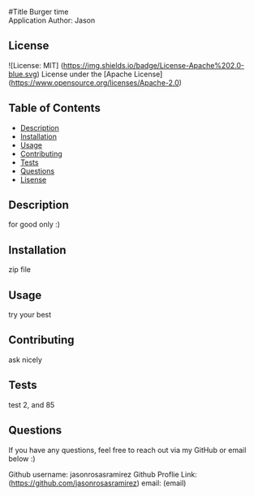 #Title Burger time  
  Application Author: Jason 

  ## License
  ![License: MIT] (https://img.shields.io/badge/License-Apache%202.0-blue.svg) 
  License under the [Apache License] (https://www.opensource.org/licenses/Apache-2.0)
  
  ## Table of Contents

  * [Description](##Description)
  * [Installation](##installation)
  * [Usage](##Usage)
  * [Contributing](##Contributing)
  * [Tests](##Tests)
  * [Questions](##Questions)
  * [Lisense](##Lisence)

  ## Description
  for good only :) 

  ## Installation 
  zip file 

  ## Usage 
  try your best 

  ## Contributing
  ask nicely 

  ## Tests 
  test 2, and 85

  ## Questions 
  If you have any questions, feel free to reach out via my GitHub or email below :)

  Github username: jasonrosasramirez
  Github Proflie Link: (https://github.com/jasonrosasramirez)
  email: (email)

